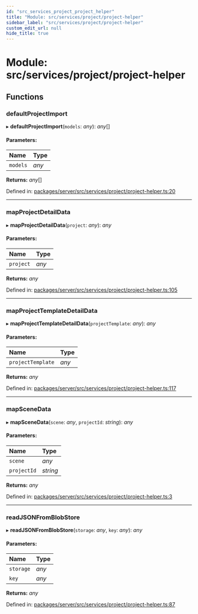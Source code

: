 ```yaml
---
id: "src_services_project_project_helper"
title: "Module: src/services/project/project-helper"
sidebar_label: "src/services/project/project-helper"
custom_edit_url: null
hide_title: true
---
```


# Module: src/services/project/project-helper

## Functions

### defaultProjectImport

▸ **defaultProjectImport**(`models`: *any*): *any*[]

#### Parameters:

Name | Type |
:------ | :------ |
`models` | *any* |

**Returns:** *any*[]

Defined in: [packages/server/src/services/project/project-helper.ts:20](https://github.com/xr3ngine/xr3ngine/blob/7650c2bea/packages/server/src/services/project/project-helper.ts#L20)

___

### mapProjectDetailData

▸ **mapProjectDetailData**(`project`: *any*): *any*

#### Parameters:

Name | Type |
:------ | :------ |
`project` | *any* |

**Returns:** *any*

Defined in: [packages/server/src/services/project/project-helper.ts:105](https://github.com/xr3ngine/xr3ngine/blob/7650c2bea/packages/server/src/services/project/project-helper.ts#L105)

___

### mapProjectTemplateDetailData

▸ **mapProjectTemplateDetailData**(`projectTemplate`: *any*): *any*

#### Parameters:

Name | Type |
:------ | :------ |
`projectTemplate` | *any* |

**Returns:** *any*

Defined in: [packages/server/src/services/project/project-helper.ts:117](https://github.com/xr3ngine/xr3ngine/blob/7650c2bea/packages/server/src/services/project/project-helper.ts#L117)

___

### mapSceneData

▸ **mapSceneData**(`scene`: *any*, `projectId`: *string*): *any*

#### Parameters:

Name | Type |
:------ | :------ |
`scene` | *any* |
`projectId` | *string* |

**Returns:** *any*

Defined in: [packages/server/src/services/project/project-helper.ts:3](https://github.com/xr3ngine/xr3ngine/blob/7650c2bea/packages/server/src/services/project/project-helper.ts#L3)

___

### readJSONFromBlobStore

▸ **readJSONFromBlobStore**(`storage`: *any*, `key`: *any*): *any*

#### Parameters:

Name | Type |
:------ | :------ |
`storage` | *any* |
`key` | *any* |

**Returns:** *any*

Defined in: [packages/server/src/services/project/project-helper.ts:87](https://github.com/xr3ngine/xr3ngine/blob/7650c2bea/packages/server/src/services/project/project-helper.ts#L87)
